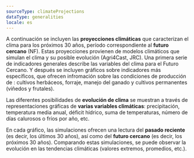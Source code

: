 ```yaml
---
sourceType: climateProjections
dataType: generalities
locale: es
---
```

A continuación se incluyen las **proyecciones climáticas** que caracterizan el clima para los próximos 30 años, período correspondiente al **futuro cercano** (NF). Estas proyecciones provienen de modelos climáticos que simulan el clima y su posible evolución (Agri4Cast, JRC).
Una primera serie de indicadores generales describe las variables del clima para el Futuro Cercano. Y después se incluyen gráficos sobre indicadores más específicos, que ofrecen infromación sobre las condiciones de producción de : cultivos herbáceos, forraje, manejo del ganado y cultivos permanentes (viñedos y frutales).

Las diferentes posibilidades de **evolución de clima** se muestran a través de
representaciones gráficas de **varias variables climáticas**: precipitación,
temperatura media anual, déficit hídrico, suma de temperaturas, número de días
calurosos o fríos por año, etc.

En cada gráfico, las simulaciones ofrecen una lectura del **pasado reciente**
(es decir, los últimos 30 años), así como del **futuro cercano** (es decir, los
próximos 30 años). Comparando estas simulaciones, se puede observar la
evolución en las tendencias climáticas (valores extremos, promedios, etc.).

